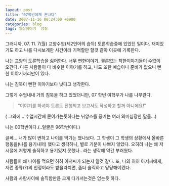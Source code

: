 ```yaml
---
layout: post
title: "07학번에게 혼나다"
date: 2007-11-16 00:24:00 +0900
categories: blog
tags: 일상이야기  성질
---
```


그러니까, 07. 11. 7(월) 교양수업(제2언어의 습득) 토론학습중에 있었던 일이다. 재미있기도 하고 나를 다시보게한 사건이라 기억할만 할것 같아 이곳에 기록한다.

나는 교양의 토론학습을 싫어한다. 너무 뻔한이야기, 결론없는 착한이야기들이 수없이 오간다. 다른 사람들이 다 비슷한 이야기를 하고, 나도 또한 예습이나 준비가 없으니 뻔한 이야기꺼리만이 있다.

나는 침묵이 뻔한 이야기보다 낫다고 생각한다.

그렇게 수업내내 거의 침묵을 하고 있었더니만, 07 학번 여학우가 나를 나무란다.
> "이야기를 하셔야 토론도 진행되고 보고서도 작성하고 할꺼 아니에요!"

( 그외에... 수업시간에 뭍어가는듯하다는 뉘앙스를 풍기는 여러 의미심장한 말들...)

나는 00학번이다.(..얼굴은 96학번이다.)

글쎄... 내가 많이 변하고 나이를 먹기는 했나보다. 그 학생이 그 학생의 상황에서 올바른 행동을(나름 용기내어) 했다고 생각하니, 별로 기분이 나쁘지 않았다. 오히려 나는 왜 저 시절에 저렇게 솔직하고 용기있지 못했나.. 라는 생각에 약간 부러웠다.

사람들이 왜 나이를 먹으면 허허 아저씨가 되는지 알것 같다. 또, 나의 허허 아저씨에게, 저런 종류(?)의 인정이라도 받을라치면, 좀더 솔직하고 당당해야겠다.

사람과 사람사이에 솔직함만큼 크게 다가서는것은 없는듯 하다.

